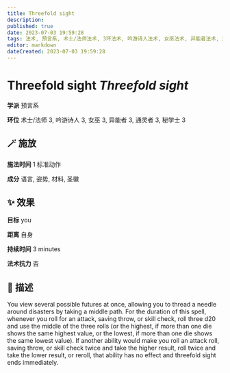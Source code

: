 ```yaml
---
title: Threefold sight
description: 
published: true
date: 2023-07-03 19:59:28
tags: 法术, 预言系, 术士/法师法术, 3环法术, 吟游诗人法术, 女巫法术, 异能者法术, 通灵者法术, 秘学士法术
editor: markdown
dateCreated: 2023-07-03 19:59:28
---
```


# **Threefold sight** *Threefold sight*

**学派** 预言系 

**环位** 术士/法师 3, 吟游诗人 3, 女巫 3, 异能者 3, 通灵者 3, 秘学士 3

## 🪄 施放

**施法时间** 1 标准动作

**成分** 语言, 姿势, 材料, 圣徽

## ✨ 效果 

**目标** you 

**距离** 自身  

**持续时间** 3 minutes 

**法术抗力** 否

## 📖 描述

You view several possible futures at once, allowing you to thread a needle around disasters by taking a middle path. For the duration of this spell, whenever you roll for an attack, saving throw, or skill check, roll three d20 and use the middle of the three rolls (or the highest, if more than one die shows the same highest value, or the lowest, if more than one die shows the same lowest value). If another ability would make you roll an attack roll, saving throw, or skill check twice and take the higher result, roll twice and take the lower result, or reroll, that ability has no effect and threefold sight ends immediately.
    